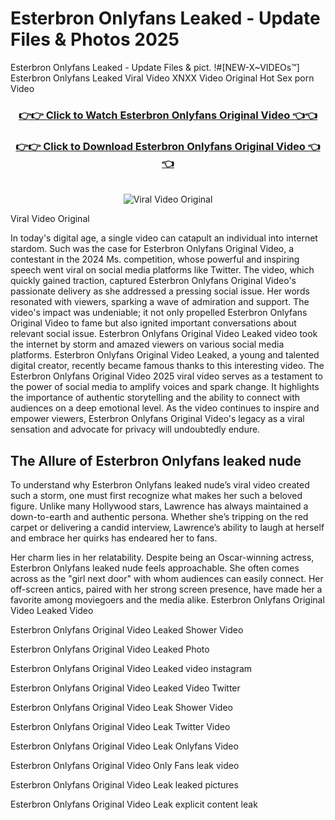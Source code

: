 # Esterbron Onlyfans Leaked - Update Files & Photos 2025

Esterbron Onlyfans Leaked - Update Files & pict. !#[NEW-X~VIDEOs™] Esterbron Onlyfans Leaked Viral Video XNXX Video Original Hot Sex porn Video
<br>
<div align="center">
<h3><a href="https://links2leaks.com/esterbron" rel="nofollow">👉👉 Click to Watch Esterbron Onlyfans Original Video 👈👈</a></h3>
<h3><a href="https://links2leaks.com/esterbron" rel="nofollow">👉👉 Click to Download Esterbron Onlyfans Original Video 👈👈</a></h3>
<br>
<a href="https://links2leaks.com/esterbron" rel="nofollow"><img src="https://i.ibb.co/Gkj2r4b/banner.png" alt="Viral Video Original" style="max-width: 100%; display: inline-block;" data-target="animated-image.originalImage"></a>
</div>

Viral Video Original

In today's digital age, a single video can catapult an individual into internet stardom. Such was the case for Esterbron Onlyfans Original Video, a contestant in the 2024 Ms. competition, whose powerful and inspiring speech went viral on social media platforms like Twitter.
The video, which quickly gained traction, captured Esterbron Onlyfans Original Video's passionate delivery as she addressed a pressing social issue. Her words resonated with viewers, sparking a wave of admiration and support. The video's impact was undeniable; it not only propelled Esterbron Onlyfans Original Video to fame but also ignited important conversations about relevant social issue.
Esterbron Onlyfans Original Video Leaked video took the internet by storm and amazed viewers on various social media platforms. Esterbron Onlyfans Original Video Leaked, a young and talented digital creator, recently became famous thanks to this interesting video.
The Esterbron Onlyfans Original Video 2025 viral video serves as a testament to the power of social media to amplify voices and spark change. It highlights the importance of authentic storytelling and the ability to connect with audiences on a deep emotional level. As the video continues to inspire and empower viewers, Esterbron Onlyfans Original Video's legacy as a viral sensation and advocate for privacy will undoubtedly endure.

<h2>The Allure of Esterbron Onlyfans leaked nude</h2>


To understand why Esterbron Onlyfans leaked nude’s viral video created such a storm, one must first recognize what makes her such a beloved figure. Unlike many Hollywood stars, Lawrence has always maintained a down-to-earth and authentic persona. Whether she’s tripping on the red carpet or delivering a candid interview, Lawrence’s ability to laugh at herself and embrace her quirks has endeared her to fans.

Her charm lies in her relatability. Despite being an Oscar-winning actress, Esterbron Onlyfans leaked nude feels approachable. She often comes across as the "girl next door" with whom audiences can easily connect. Her off-screen antics, paired with her strong screen presence, have made her a favorite among moviegoers and the media alike.
Esterbron Onlyfans Original Video Leaked Video

Esterbron Onlyfans Original Video Leaked Shower Video

Esterbron Onlyfans Original Video Leaked Photo

Esterbron Onlyfans Original Video Leaked video instagram

Esterbron Onlyfans Original Video Leaked Video Twitter

Esterbron Onlyfans Original Video Leak Shower Video

Esterbron Onlyfans Original Video Leak Twitter Video

Esterbron Onlyfans Original Video Leak Onlyfans Video

Esterbron Onlyfans Original Video Only Fans leak video

Esterbron Onlyfans Original Video Leak leaked pictures

Esterbron Onlyfans Original Video Leak explicit content leak